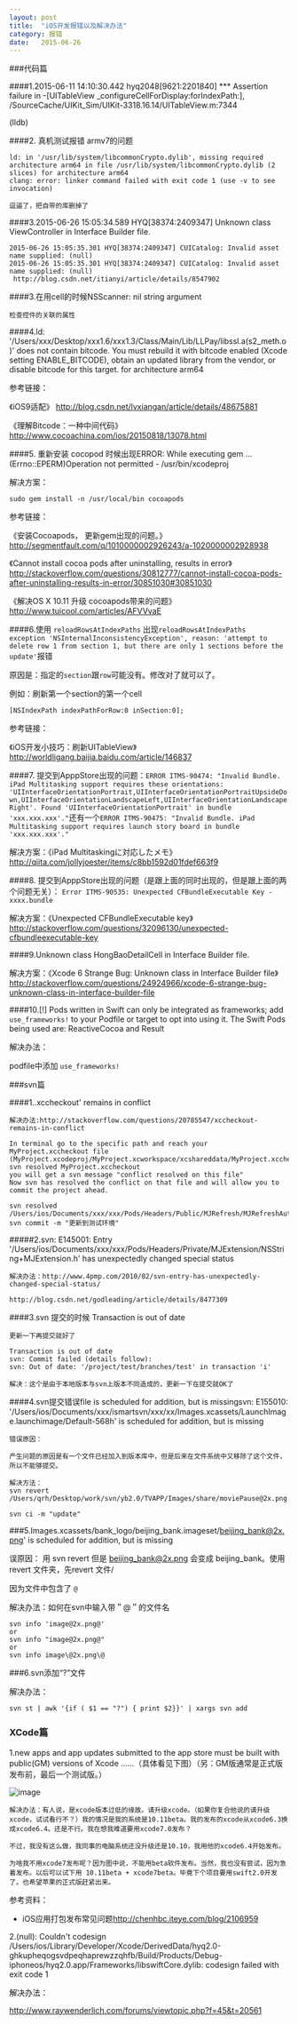 ```yaml
---
layout: post
title:  "iOS开发报错以及解决办法"
category: 报错
date:   2015-06-26
---
```


###代码篇

####1.2015-06-11 14:10:30.442 hyq2048[9621:2201840] *** Assertion failure in -[UITableView _configureCellForDisplay:forIndexPath:], /SourceCache/UIKit_Sim/UIKit-3318.16.14/UITableView.m:7344

(lldb) 

####2. 真机测试报错 armv7的问题   

```
ld: in '/usr/lib/system/libcommonCrypto.dylib', missing required architecture arm64 in file /usr/lib/system/libcommonCrypto.dylib (2 slices) for architecture arm64
clang: error: linker command failed with exit code 1 (use -v to see invocation)

逗逼了，把自带的库删掉了
```
####3.2015-06-26 15:05:34.589 HYQ[38374:2409347] Unknown class ViewController in Interface Builder file.

```
2015-06-26 15:05:35.301 HYQ[38374:2409347] CUICatalog: Invalid asset name supplied: (null)
2015-06-26 15:05:35.301 HYQ[38374:2409347] CUICatalog: Invalid asset name supplied: (null)
 http://blog.csdn.net/itianyi/article/details/8547902
 ```
####3.在用cell的时候NSScanner: nil string argument  
 
 ```
检查控件的关联的属性
 ```

####4.ld: '/Users/xxx/Desktop/xxx1.6/xxx1.3/Class/Main/Lib/LLPay/libssl.a(s2_meth.o)' does not contain bitcode. You must rebuild it with bitcode enabled (Xcode setting ENABLE_BITCODE), obtain an updated library from the vendor, or disable bitcode for this target. for architecture arm64

参考链接：

《iOS9适配》 <http://blog.csdn.net/lvxiangan/article/details/48675881>

《理解Bitcode：一种中间代码》<http://www.cocoachina.com/ios/20150818/13078.html>

####5. 重新安装 cocopod 时候出现ERROR:  While executing gem ... (Errno::EPERM)Operation not permitted - /usr/bin/xcodeproj


解决方案：

```
sudo gem install -n /usr/local/bin cocoapods
```
参考链接：

《安装Cocoapods， 更新gem出现的问题。》<http://segmentfault.com/q/1010000002926243/a-1020000002928938>

《Cannot install cocoa pods after uninstalling, results in error》<http://stackoverflow.com/questions/30812777/cannot-install-cocoa-pods-after-uninstalling-results-in-error/30851030#30851030>

《解决OS X 10.11 升级 cocoapods带来的问题》 <http://www.tuicool.com/articles/AFVVvaE>
 
####6.使用 `reloadRowsAtIndexPaths` 出现`reloadRowsAtIndexPaths  exception 'NSInternalInconsistencyException', reason: 'attempt to delete row 1 from section 1, but there are only 1 sections before the update'`报错

原因是：指定的`section`跟`row`可能没有。修改对了就可以了。

例如：刷新第一个section的第一个cell

```
[NSIndexPath indexPathForRow:0 inSection:0]; 
```

参考链接：

《iOS开发小技巧：刷新UITableView》<http://worldligang.baijia.baidu.com/article/146837>
 
####7. 提交到ApppStore出现的问题：`ERROR ITMS-90474: "Invalid Bundle. iPad Multitasking support requires these orientations: 'UIInterfaceOrientationPortrait,UIInterfaceOrientationPortraitUpsideDown,UIInterfaceOrientationLandscapeLeft,UIInterfaceOrientationLandscapeRight'. Found 'UIInterfaceOrientationPortrait' in bundle 'xxx.xxx.xxx'."`还有一个`ERROR ITMS-90475: "Invalid Bundle. iPad Multitasking support requires launch story board in bundle 'xxx.xxx.xxx'."`

解决方案：《iPad Multitaskingに対応したメモ》<http://qiita.com/jollyjoester/items/c8bb1592d01fdef663f9>
 
####8. 提交到ApppStore出现的问题（是跟上面的同时出现的，但是跟上面的两个问题无关）： `Error ITMS-90535: Unexpected CFBundleExecutable Key - xxxx.bundle`

解决方案：《Unexpected CFBundleExecutable key》<http://stackoverflow.com/questions/32096130/unexpected-cfbundleexecutable-key>

####9.Unknown class HongBaoDetailCell in Interface Builder file.

解决方案：《Xcode 6 Strange Bug: Unknown class in Interface Builder file》<http://stackoverflow.com/questions/24924966/xcode-6-strange-bug-unknown-class-in-interface-builder-file>
 
####10.[!] Pods written in Swift can only be integrated as frameworks; add `use_frameworks!` to your Podfile or target to opt into using it. The Swift Pods being used are: ReactiveCocoa and Result

解决办法：

podfile中添加 `use_frameworks!`


###svn篇

####1..xccheckout' remains in conflict

```
解决办法:http://stackoverflow.com/questions/20785547/xccheckout-remains-in-conflict

In terminal go to the specific path and reach your MyProject.xccheckout file (MyProject.xcodeproj/MyProject.xcworkspace/xcshareddata/MyProject.xccheckout)
svn resolved MyProject.xccheckout
you will get a svn message "conflict resolved on this file"
Now svn has resolved the conflict on that file and will allow you to commit the project ahead.

svn resolved /Users/ios/Documents/xxx/xxx/Pods/Headers/Public/MJRefresh/MJRefreshAutoStateFooter.h
svn commit -m "更新到测试环境"
```

#####2.svn: E145001: Entry '/Users/ios/Documents/xxx/xxx/Pods/Headers/Private/MJExtension/NSString+MJExtension.h' has unexpectedly changed special status

```
解决办法：http://www.4pmp.com/2010/02/svn-entry-has-unexpectedly-changed-special-status/

http://blog.csdn.net/godleading/article/details/8477309
````

####3.svn 提交的时候 Transaction is out of date

```
更新一下再提交就好了 

Transaction is out of date 
svn: Commit failed (details follow): 
svn: Out of date: '/project/test/branches/test' in transaction 'i' 

解决：这个是由于本地版本与svn上版本不同造成的，更新一下在提交就OK了
 ```
 
####4.svn提交错误file is scheduled for addition, but is missingsvn: E155010: '/Users/ios/Documents/xxx/ismartsvn/xxx/xx/Images.xcassets/LaunchImage.launchimage/Default-568h' is scheduled for addition, but is missing

```
错误原因：

产生问题的原因是有一个文件已经加入到版本库中，但是后来在文件系统中又移除了这个文件，所以不能够提交。

解决方法：
svn revert /Users/qrh/Desktop/work/svn/yb2.0/TVAPP/Images/share/moviePause@2x.png 

svn ci -m "update"
```

###5.Images.xcassets/bank_logo/beijing_bank.imageset/beijing_bank@2x.png' is scheduled for addition, but is missing

误原因： 用 svn revert 但是 beijing_bank@2x.png 会变成 beijing_bank。使用revert 文件夹，先revert 文件/

因为文件中包含了 `@`

解决办法：如何在svn中输入带＂@＂的文件名

```
svn info 'image@2x.png@'  
or  
svn info "image@2x.png@"  
or  
svn info image\@2x.png\@
```

###6.svn添加“?”文件

解决办法：

`svn st | awk '{if ( $1 == "?") { print $2}}' | xargs svn add`


### XCode篇

1.new apps and app updates submitted to the app store must be built with public(GM) versions of Xcode ……（具体看见下图）（另：GM版通常是正式版发布前，最后一个测试版。）

![image](/images/personnalerror/fabu_error01.png)

```
解决办法：有人说，是xcode版本过低的缘故。请升级xcode。（如果你复合他说的请升级xcode，试试看行不？）我的情况是我的系统是10.11beta。我的发布的xcode从xcode6.3换成xcode6.4。还是不行。我在想我难道要用xcode7.0发布？

不过，我没有这么做，我同事的电脑系统还没升级还是10.10，我用他的xcode6.4开始发布。

为啥我不用xcode7发布呢？因为图中说，不能用beta软件发布。当然，我也没有尝试，因为急着发布。以后可以试下用 10.11beta + xcode7beta。毕竟下个项目要用swift2.0开发了。也希望苹果的正式版赶紧出来。
```
参考资料：

* iOS应用打包发布常见问题<http://chenhbc.iteye.com/blog/2106959>
 
2.(null):  Couldn't codesign /Users/ios/Library/Developer/Xcode/DerivedData/hyq2.0-ghkupheqogsvdpeqhaprewzzqhfb/Build/Products/Debug-iphoneos/hyq2.0.app/Frameworks/libswiftCore.dylib: codesign failed with exit code 1

解决办法：

<http://www.raywenderlich.com/forums/viewtopic.php?f=45&t=20561>









